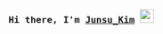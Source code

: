 
### <samp> Hi there, I'm <a href="https://gkassym.netlify.app" target="_blank">Junsu_Kim</a> <img src="https://media.giphy.com/media/hvRJCLFzcasrR4ia7z/giphy.gif" width="25"> </samp>
